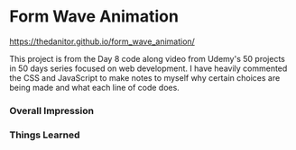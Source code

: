 # Form Wave Animation

https://thedanitor.github.io/form_wave_animation/

This project is from the Day 8 code along video from Udemy's 50 projects in 50 days series focused on web development. I have heavily commented the CSS and JavaScript to make notes to myself why certain choices are being made and what each line of code does.

### Overall Impression



### Things Learned

